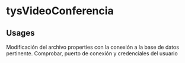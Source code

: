 # tysVideoConferencia

## Usages
Modificación del archivo properties con la conexión a la base de datos pertinente. Comprobar, puerto de conexión y credenciales del usuario
